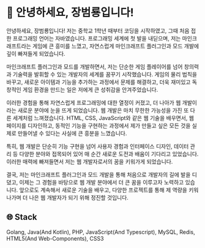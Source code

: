 # 👋 안녕하세요, 장범룡입니다!
안녕하세요, 장범룡입니다! 저는 중학교 1학년 때부터 코딩을 시작하였고, 그때 처음 접한 프로그래밍 언어는 자바였습니다. 프로그래밍 세계에 첫 발을 내딛으며, 저는 마인크래프트라는 게임에 큰 흥미를 느꼈고, 자연스럽게 마인크래프트 플러그인과 모드 개발에 깊이 빠져들게 되었습니다.

마인크래프트 플러그인과 모드를 개발하면서, 저는 단순한 게임 플레이어를 넘어 창의력과 기술력을 발휘할 수 있는 개발자의 세계를 꿈꾸기 시작했습니다. 게임의 물리 법칙을 바꾸고, 새로운 아이템과 기능을 추가하는 과정에서 문제를 해결하고, 더욱 재미있고 독창적인 게임 환경을 만드는 일은 저에게 큰 성취감을 안겨주었습니다.

이러한 경험을 통해 자연스럽게 프로그래밍에 대한 열정이 커졌고, 더 나아가 웹 개발이라는 새로운 분야에 눈을 뜨게 되었습니다. 웹 개발은 마치 무한한 가능성을 가진 또 다른 세계처럼 느껴졌습니다. HTML, CSS, JavaScript와 같은 웹 기술을 배우면서, 웹 페이지를 디자인하고, 동적인 기능을 구현하는 과정에서 제가 만들고 싶은 모든 것을 실제로 만들어낼 수 있다는 사실에 큰 흥분을 느꼈습니다.

특히, 웹 개발은 단순히 기능 구현을 넘어 사용자 경험과 인터페이스 디자인, 데이터 관리 등 다양한 분야와 접목되어 있어 매 순간 새로운 도전과 배움이 기다리고 있었습니다. 이러한 매력에 빠져들면서 저는 웹 개발자로서의 꿈을 키워가게 되었습니다.

결국, 저는 마인크래프트 플러그인과 모드 개발을 통해 처음으로 개발자의 길에 발을 디뎠고, 이제는 그 경험을 바탕으로 웹 개발 분야에서 더 큰 꿈을 이루고자 노력하고 있습니다. 앞으로도 계속해서 새로운 기술을 배우고, 다양한 프로젝트를 통해 제 역량을 키워나가며 더 나은 웹 개발자가 되기 위해 정진할 것입니다.

## 🌐 Stack
Golang, Java(And Kotlin), PHP, JavaScript(And Typescript), MySQL, Redis, HTML5(And Web-Components), CSS3
